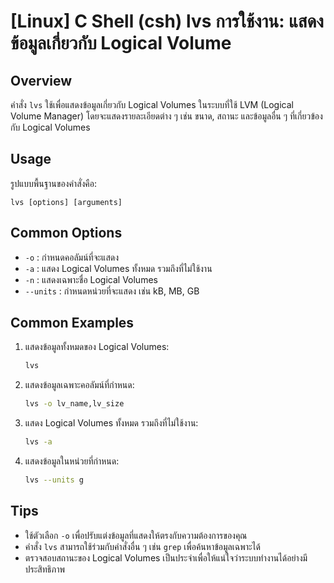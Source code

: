 # [Linux] C Shell (csh) lvs การใช้งาน: แสดงข้อมูลเกี่ยวกับ Logical Volume

## Overview
คำสั่ง `lvs` ใช้เพื่อแสดงข้อมูลเกี่ยวกับ Logical Volumes ในระบบที่ใช้ LVM (Logical Volume Manager) โดยจะแสดงรายละเอียดต่าง ๆ เช่น ขนาด, สถานะ และข้อมูลอื่น ๆ ที่เกี่ยวข้องกับ Logical Volumes

## Usage
รูปแบบพื้นฐานของคำสั่งคือ:
```
lvs [options] [arguments]
```

## Common Options
- `-o` : กำหนดคอลัมน์ที่จะแสดง
- `-a` : แสดง Logical Volumes ทั้งหมด รวมถึงที่ไม่ใช้งาน
- `-n` : แสดงเฉพาะชื่อ Logical Volumes
- `--units` : กำหนดหน่วยที่จะแสดง เช่น kB, MB, GB

## Common Examples
1. แสดงข้อมูลทั้งหมดของ Logical Volumes:
   ```bash
   lvs
   ```

2. แสดงข้อมูลเฉพาะคอลัมน์ที่กำหนด:
   ```bash
   lvs -o lv_name,lv_size
   ```

3. แสดง Logical Volumes ทั้งหมด รวมถึงที่ไม่ใช้งาน:
   ```bash
   lvs -a
   ```

4. แสดงข้อมูลในหน่วยที่กำหนด:
   ```bash
   lvs --units g
   ```

## Tips
- ใช้ตัวเลือก `-o` เพื่อปรับแต่งข้อมูลที่แสดงให้ตรงกับความต้องการของคุณ
- คำสั่ง `lvs` สามารถใช้ร่วมกับคำสั่งอื่น ๆ เช่น `grep` เพื่อค้นหาข้อมูลเฉพาะได้
- ตรวจสอบสถานะของ Logical Volumes เป็นประจำเพื่อให้แน่ใจว่าระบบทำงานได้อย่างมีประสิทธิภาพ